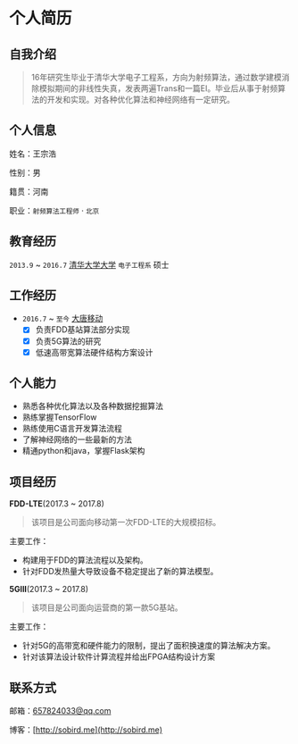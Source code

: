 # 个人简历


## 自我介绍
> 16年研究生毕业于清华大学电子工程系，方向为射频算法，通过数学建模消除模拟期间的非线性失真，发表两遍Trans和一篇EI。毕业后从事于射频算法的开发和实现。对各种优化算法和神经网络有一定研究。

## 个人信息
姓名：王宗浩

性别：男

籍贯：河南

职业：`射频算法工程师` · `北京`

## 教育经历
`2013.9` ~ `2016.7` [清华大学大学](http://www.tinghua.edu.cn/) `电子工程系` 硕士

## 工作经历
- `2016.7` ~ `至今` [大唐移动](http://mobile.datanggroup.cn/dt2017/index.html)
	- [x] 负责FDD基站算法部分实现
	- [x] 负责5G算法的研究
	- [x] 低速高带宽算法硬件结构方案设计

## 个人能力
* 熟悉各种优化算法以及各种数据挖掘算法
* 熟练掌握TensorFlow
* 熟练使用C语言开发算法流程
* 了解神经网络的一些最新的方法
* 精通python和java，掌握Flask架构

## 项目经历
**FDD-LTE**(2017.3 ~ 2017.8)
> 该项目是公司面向移动第一次FDD-LTE的大规模招标。

主要工作：
* 构建用于FDD的算法流程以及架构。
* 针对FDD发热量大导致设备不稳定提出了新的算法模型。

**5GIII**(2017.3 ~ 2017.8)
> 该项目是公司面向运营商的第一款5G基站。

主要工作：
* 针对5G的高带宽和硬件能力的限制，提出了面积换速度的算法解决方案。
* 针对该算法设计软件计算流程并给出FPGA结构设计方案



## 联系方式
邮箱：657824033@qq.com

博客：[http://sobird.me](http://sobird.me)
